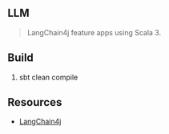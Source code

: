 LLM
---
>LangChain4j feature apps using Scala 3.

Build
-----
1. sbt clean compile

Resources
---------
* [LangChain4j]()